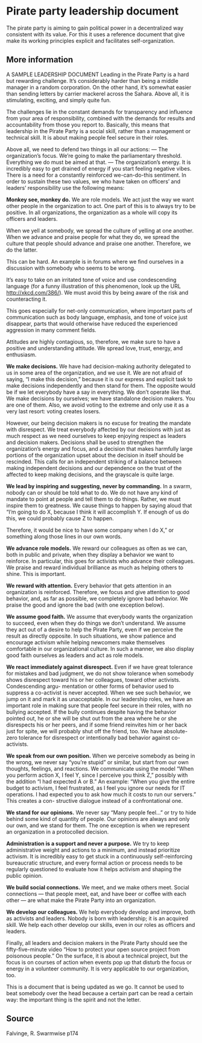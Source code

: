 # Pirate party leadership document

The pirate party is aiming to gain political power in a decentralized way consistent with its value. For this it uses a reference document that give make its working principles explicit and facilitates self-organization.

## More information


A SAMPLE LEADERSHIP DOCUMENT
Leading in the Pirate Party is a hard but rewarding challenge.
It’s considerably harder than being a middle manager in a random corporation. On the other hand, it’s somewhat easier than sending letters by carrier mackerel across the Sahara. Above all, it is stimulating, exciting, and simply quite fun.

The challenges lie in the constant demands for transparency and influence from your area of responsibility, combined with the demands for results and accountability from those you
report to. Basically, this means that leadership in the Pirate Party is a social skill, rather than a management or technical skill. It is about making people feel secure in their roles.

Above all, we need to defend two things in all our actions:
— The organization’s focus. We’re going to make the parliamentary threshold. Everything we do must be aimed at that.
— The organization’s energy. It is incredibly easy to get drained of energy if you start feeling negative vibes. There is a need for a constantly reinforced we-can-do-this sentiment.
In order to sustain these two values, we who have taken on officers’ and leaders’ responsibility use the following means:

**Monkey see, monkey do.** 
We are role models. We act just the way we want other people in the organization to act. One
part of this is to always try to be positive. In all organizations, the organization as a whole will copy its officers and leaders.

When we yell at somebody, we spread the culture of yelling at one another. When we advance and praise people for what they do, we spread the culture that people should advance and
praise one another. Therefore, we do the latter.

This can be hard. An example is in forums where we find ourselves in a discussion with somebody who seems to be wrong.

It’s easy to take on an irritated tone of voice and use condescending language (for a funny illustration of this phenomenon, look up the URL http://xkcd.com/386/). We must avoid this by being aware of the risk and counteracting it. 

This goes especially for net-only communication, where important parts of communication such as body language, emphasis, and tone of voice just disappear, parts that would otherwise have reduced the experienced aggression in many comment fields.

Attitudes are highly contagious, so, therefore, we make sure to have a positive and understanding attitude. We spread love, trust, energy, and enthusiasm.

**We make decisions.** 
We have had decision-making authority delegated to us in some area of the organization, and we
use it. We are not afraid of saying, “I make this decision,” because it is our express and explicit task to make decisions independently and then stand for them. The opposite would be if we let everybody have a say in everything. We don’t operate like that. We make decisions by ourselves; we have
standalone decision makers. You are one of them. Also, we avoid voting to the extreme and only use it as a very last resort: voting creates losers.

However, our being decision makers is no excuse for treating the mandate with disrespect. We treat everybody affected by our decisions with just as much respect as we need ourselves to keep enjoying respect as leaders and decision makers. Decisions shall be used to strengthen the organization’s energy and focus, and a decision that makes harmfully large portions of the organization upset about the decision in itself should be rescinded. This calls for an independent striking of a balance between making independent decisions and our dependence on the trust of the affected to keep making decisions, and the grayscale is quite large.

**We lead by inspiring and suggesting, never by commanding.** 
In a swarm, nobody can or should be told what to do. We do not have any kind of mandate to point at people and tell them to do things. Rather, we must inspire them to greatness. We cause things to happen by saying aloud that “I’m going to do X, because I think it will accomplish Y. If enough of us do this, we could probably cause Z to happen.

Therefore, it would be nice to have some company when I do X,” or something along those lines in our own words.

**We advance role models.** 
We reward our colleagues as often as we can, both in public and private, when they display a
behavior we want to reinforce. In particular, this goes for activists who advance their colleagues. We praise and reward individual brilliance as much as helping others to shine. This is important.

**We reward with attention.** 
Every behavior that gets attention in an organization is reinforced. Therefore, we focus and give attention to good behavior, and, as far as possible, we completely ignore bad behavior. We praise the good and ignore the bad (with one exception below).

**We assume good faith.** 
We assume that everybody wants the organization to succeed, even when they do things we don’t
understand. We assume they act out of a desire to help the Pirate Party, even if we perceive the result as directly opposite. In such situations, we show patience and encourage activism while helping newcomers make themselves comfortable in our organizational culture. In such a manner, we also display good faith ourselves as leaders and act as role models.

**We react immediately against disrespect.** 
Even if we have great tolerance for mistakes and bad judgment, we do not show tolerance when somebody shows disrespect toward his or her colleagues, toward other activists. Condescending argu-
mentation or other forms of behavior used to suppress a co-activist is never accepted. When we see such behavior, we jump on it and mark it as unacceptable. In our leadership roles,  we have an important role in making sure that people feel secure in their roles, with no bullying accepted. If the bully continues despite having the behavior pointed out, he or she will be shut out from the area where he or she disrespects his or her peers, and if some friend reinvites him or her back just for spite, we will probably shut off the friend, too. We have absolute-zero tolerance for disrespect or intentionally bad
behavior against co-activists.

**We speak from our own position.** 
When we perceive somebody as being in the wrong, we never say “you’re stupid” or similar, but start from our own thoughts, feelings, and reactions. We communicate using the model “When you perform
action X, I feel Y, since I perceive you think Z,” possibly with the addition “I had expected A or B.” An example: “When you give the entire budget to activism, I feel frustrated, as I feel you ignore our needs for IT operations. I had expected you to ask how much it costs to run our servers.” This creates a con-
structive dialogue instead of a confrontational one.

**We stand for our opinions.** 
We never say “Many people feel...” or try to hide behind some kind of quantity of people.
Our opinions are always and only our own, and we stand for them. The one exception is when we represent an organization in a protocolled decision.

**Administration is a support and never a purpose.** 
We try to keep administrative weight and actions to a minimum, and instead prioritize activism. It is incredibly easy to get stuck in a continuously self-reinforcing bureaucratic structure, and every
formal action or process needs to be regularly questioned to evaluate how it helps activism and shaping the public opinion.

**We build social connections.** 
We meet, and we make others meet. Social connections — that people meet, eat, and have
beer or coffee with each other — are what make the Pirate Party into an organization.

**We develop our colleagues.** 
We help everybody develop and improve, both as activists and leaders. Nobody is born with leadership; it is an acquired skill. We help each other develop our skills, even in our roles as officers and leaders.

Finally, all leaders and decision makers in the Pirate Party should see the fifty-five-minute video “How to protect your open source project from poisonous people.” On the surface, it is about a technical project, but the focus is on courses of action when events pop up that disturb the focus or energy in
a volunteer community. It is very applicable to our organization, too.

This is a document that is being updated as we go. It cannot be used to beat somebody over the head because a certain part can be read a certain way: the important thing is the spirit and not the letter.

## Source

Falvinge, R. Swarmwise p174

